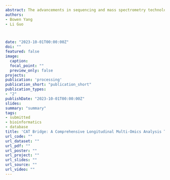 ```yaml
---
abstract: The advancements in sequencing and mass spectrometry technologies have enabled the acquisition of multi-omics data, opening avenues for multi-angles analysis of complex biological systems. However, significant challenges remain in interpreting such data, particularly in identifying genes involved in crucial metabolite synthesis. To address these issues, we present Cat Bridge, a novel tool designed for correlational analysis between longitudinal multi-omics data analysis. Cat Bridge with a novel putative gene heuristic ranking method that combines data-driven strategies and prior knowledge to circumvent the limitations of traditional correlation methods. It is accessible in three formats - a web server, a standalone application, and a Python package - catering to diverse user requirements. We validated the robustness and effectiveness of Cat Bridge using self-generated data from chili peppers and public multi-omics data from humans, successfully identifying the biosynthesis genes for capsaicin and glucose and providing comprehensive statistical results. The integration of AI-assisted mechanistic explanations into Cat Bridge further enhanced its appeal, presenting a holistic, user-friendly solution for longitudinal multi-omics data analysis.
authors:
- Bowen Yang
- Li Guo



date: "2023-10-01T00:00:00Z"
doi: ""
featured: false
image:
  caption:
  focal_point: ""
  preview_only: false
projects:
publication: 'processing'
publication_short: "publication_short"
publication_types:
- "2"
publishDate: "2023-10-01T00:00:00Z"
slides:
summary: "summary"
tags:
- submitted
- bioinformatics
- database
title: 'CAT Bridge: A Comprehensive Longitudinal Multi-Omics Analysis Tool'
url_code: ""
url_dataset: ""
url_pdf: ""
url_poster: ""
url_project: ""
url_slides: ""
url_source: ""
url_video: ""
---
```


